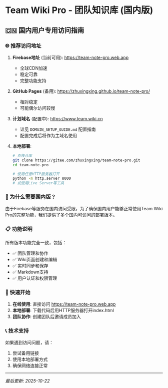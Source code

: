 # Team Wiki Pro - 团队知识库 (国内版)

## 🇨🇳 国内用户专用访问指南

### 🌐 推荐访问地址

1. **Firebase地址** (当前可用): https://team-note-pro.web.app
   - 全球CDN加速
   - 稳定可靠
   - 完整功能支持

2. **GitHub Pages** (备用): https://zhuxingxing.github.io/team-note-pro/
   - 相对稳定
   - 可能偶尔访问较慢

3. **计划域名** (配置中): https://www.team.wiki.cn
   - 详见 `DOMAIN_SETUP_GUIDE.md` 配置指南
   - 配置完成后将作为主域名使用

3. **本地部署**:
   ```bash
   # 克隆仓库
   git clone https://gitee.com/zhuxingxing/team-note-pro.git
   cd team-note-pro

   # 使用任意HTTP服务器打开
   python -m http.server 8000
   # 或使用Live Server等工具
   ```

### 🔧 为什么需要国内版？

由于Firebase等服务在国内访问受限，为了确保国内用户能够正常使用Team Wiki Pro的完整功能，我们提供了多个国内可访问的部署版本。

### 📋 功能说明

所有版本功能完全一致，包括：
- ✅ 团队管理和协作
- ✅ Wiki页面创建和编辑
- ✅ 实时同步和保存
- ✅ Markdown支持
- ✅ 用户认证和权限管理

### 🚀 快速开始

1. **在线使用**: 直接访问 https://team-note-pro.web.app
2. **本地部署**: 下载代码后用HTTP服务器打开index.html
3. **团队协作**: 创建团队后邀请成员加入

### 📞 技术支持

如果遇到访问问题，请：
1. 尝试备用链接
2. 使用本地部署方式
3. 确保网络连接正常

---

*最后更新: 2025-10-22*